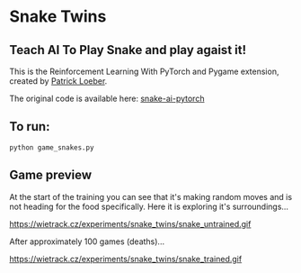 # Snake Twins

## Teach AI To Play Snake and play agaist it! 

This is the Reinforcement Learning With PyTorch and Pygame extension, created by [Patrick Loeber](https://github.com/patrickloeber).

The original code is available here:
[snake-ai-pytorch](https://github.com/patrickloeber/snake-ai-pytorch)


## To run:
~~~ 
python game_snakes.py
~~~

## Game preview
At the start of the training you can see that it's making random moves and is not heading for the food specifically. Here it is exploring it's surroundings…

https://wietrack.cz/experiments/snake_twins/snake_untrained.gif

After approximately 100 games (deaths)...

https://wietrack.cz/experiments/snake_twins/snake_trained.gif





